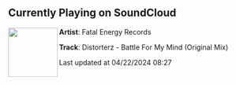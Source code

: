 ## Currently Playing on SoundCloud

[<img align="left" width="100" src="https://i1.sndcdn.com/artworks-mCcl87P3ap1Lzoam-YELkDA-t500x500.jpg">](https://soundcloud.com/fatalenergyrecords/distorterz-battle-for-my-mind-original-mix)

**Artist**: Fatal Energy Records 

**Track**: Distorterz - Battle For My Mind (Original Mix)

Last updated at 04/22/2024 08:27
